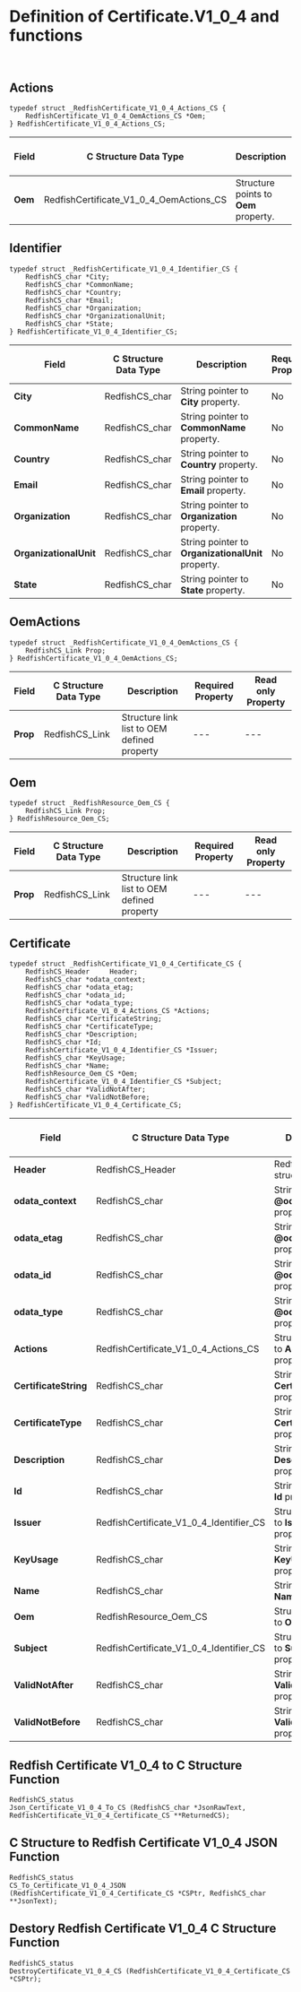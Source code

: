 # Definition of Certificate.V1_0_4 and functions<br><br>

## Actions
    typedef struct _RedfishCertificate_V1_0_4_Actions_CS {
        RedfishCertificate_V1_0_4_OemActions_CS *Oem;
    } RedfishCertificate_V1_0_4_Actions_CS;

|Field |C Structure Data Type|Description |Required Property|Read only Property
| ---  | --- | --- | --- | ---
|**Oem**|RedfishCertificate_V1_0_4_OemActions_CS| Structure points to **Oem** property.| No| No


## Identifier
    typedef struct _RedfishCertificate_V1_0_4_Identifier_CS {
        RedfishCS_char *City;
        RedfishCS_char *CommonName;
        RedfishCS_char *Country;
        RedfishCS_char *Email;
        RedfishCS_char *Organization;
        RedfishCS_char *OrganizationalUnit;
        RedfishCS_char *State;
    } RedfishCertificate_V1_0_4_Identifier_CS;

|Field |C Structure Data Type|Description |Required Property|Read only Property
| ---  | --- | --- | --- | ---
|**City**|RedfishCS_char| String pointer to **City** property.| No| Yes
|**CommonName**|RedfishCS_char| String pointer to **CommonName** property.| No| Yes
|**Country**|RedfishCS_char| String pointer to **Country** property.| No| Yes
|**Email**|RedfishCS_char| String pointer to **Email** property.| No| Yes
|**Organization**|RedfishCS_char| String pointer to **Organization** property.| No| Yes
|**OrganizationalUnit**|RedfishCS_char| String pointer to **OrganizationalUnit** property.| No| Yes
|**State**|RedfishCS_char| String pointer to **State** property.| No| Yes


## OemActions
    typedef struct _RedfishCertificate_V1_0_4_OemActions_CS {
        RedfishCS_Link Prop;
    } RedfishCertificate_V1_0_4_OemActions_CS;

|Field |C Structure Data Type|Description |Required Property|Read only Property
| ---  | --- | --- | --- | ---
|**Prop**|RedfishCS_Link| Structure link list to OEM defined property| ---| ---


## Oem
    typedef struct _RedfishResource_Oem_CS {
        RedfishCS_Link Prop;
    } RedfishResource_Oem_CS;

|Field |C Structure Data Type|Description |Required Property|Read only Property
| ---  | --- | --- | --- | ---
|**Prop**|RedfishCS_Link| Structure link list to OEM defined property| ---| ---


## Certificate
    typedef struct _RedfishCertificate_V1_0_4_Certificate_CS {
        RedfishCS_Header     Header;
        RedfishCS_char *odata_context;
        RedfishCS_char *odata_etag;
        RedfishCS_char *odata_id;
        RedfishCS_char *odata_type;
        RedfishCertificate_V1_0_4_Actions_CS *Actions;
        RedfishCS_char *CertificateString;
        RedfishCS_char *CertificateType;
        RedfishCS_char *Description;
        RedfishCS_char *Id;
        RedfishCertificate_V1_0_4_Identifier_CS *Issuer;
        RedfishCS_char *KeyUsage;
        RedfishCS_char *Name;
        RedfishResource_Oem_CS *Oem;
        RedfishCertificate_V1_0_4_Identifier_CS *Subject;
        RedfishCS_char *ValidNotAfter;
        RedfishCS_char *ValidNotBefore;
    } RedfishCertificate_V1_0_4_Certificate_CS;

|Field |C Structure Data Type|Description |Required Property|Read only Property
| ---  | --- | --- | --- | ---
|**Header**|RedfishCS_Header|Redfish C structure header|---|---
|**odata_context**|RedfishCS_char| String pointer to **@odata.context** property.| No| No
|**odata_etag**|RedfishCS_char| String pointer to **@odata.etag** property.| No| No
|**odata_id**|RedfishCS_char| String pointer to **@odata.id** property.| Yes| No
|**odata_type**|RedfishCS_char| String pointer to **@odata.type** property.| Yes| No
|**Actions**|RedfishCertificate_V1_0_4_Actions_CS| Structure points to **Actions** property.| No| No
|**CertificateString**|RedfishCS_char| String pointer to **CertificateString** property.| No| Yes
|**CertificateType**|RedfishCS_char| String pointer to **CertificateType** property.| No| Yes
|**Description**|RedfishCS_char| String pointer to **Description** property.| No| Yes
|**Id**|RedfishCS_char| String pointer to **Id** property.| Yes| Yes
|**Issuer**|RedfishCertificate_V1_0_4_Identifier_CS| Structure points to **Issuer** property.| No| No
|**KeyUsage**|RedfishCS_char| String pointer to **KeyUsage** property.| No| Yes
|**Name**|RedfishCS_char| String pointer to **Name** property.| Yes| Yes
|**Oem**|RedfishResource_Oem_CS| Structure points to **Oem** property.| No| No
|**Subject**|RedfishCertificate_V1_0_4_Identifier_CS| Structure points to **Subject** property.| No| No
|**ValidNotAfter**|RedfishCS_char| String pointer to **ValidNotAfter** property.| No| Yes
|**ValidNotBefore**|RedfishCS_char| String pointer to **ValidNotBefore** property.| No| Yes
## Redfish Certificate V1_0_4 to C Structure Function
    RedfishCS_status
    Json_Certificate_V1_0_4_To_CS (RedfishCS_char *JsonRawText, RedfishCertificate_V1_0_4_Certificate_CS **ReturnedCS);

## C Structure to Redfish Certificate V1_0_4 JSON Function
    RedfishCS_status
    CS_To_Certificate_V1_0_4_JSON (RedfishCertificate_V1_0_4_Certificate_CS *CSPtr, RedfishCS_char **JsonText);

## Destory Redfish Certificate V1_0_4 C Structure Function
    RedfishCS_status
    DestroyCertificate_V1_0_4_CS (RedfishCertificate_V1_0_4_Certificate_CS *CSPtr);

